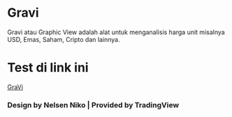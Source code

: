 # Gravi
Gravi atau Graphic View adalah alat untuk menganalisis harga unit misalnya USD, Emas, Saham, Cripto dan lainnya.
# Test di link ini
[GraVi](https://)
### Design by Nelsen Niko | Provided by TradingView
